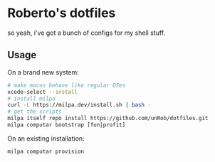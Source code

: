 # Roberto's dotfiles

so yeah, i've got a bunch of configs for my shell stuff.

## Usage

On a brand new system:

```sh
# make macos behave like regular OSes
xcode-select --install
# install milpa
curl -L https://milpa.dev/install.sh | bash -
# get the scripts
milpa itself repo install https://github.com/unRob/dotfiles.git
milpa computar bootstrap [fun|profit]
```

On an existing installation:

```sh
milpa computar provision
```
